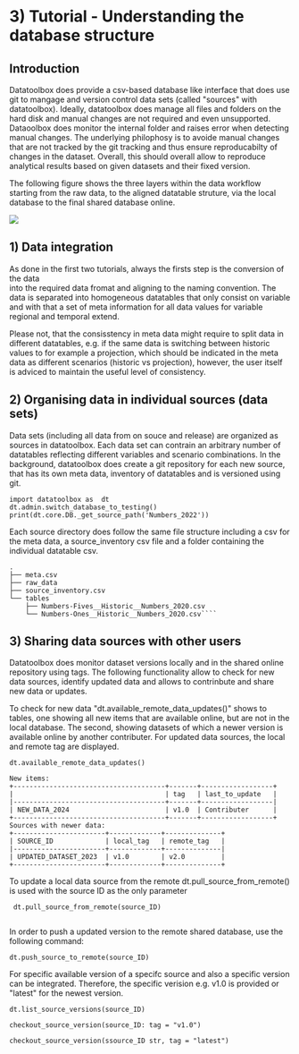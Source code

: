 # 3) Tutorial -  Understanding the database structure

## Introduction
Datatoolbox does provide a csv-based database like interface that does use git to mangage and 
version control data sets (called "sources" with datatoolbox). Ideally, datatoolbox does manage
all files and folders on the hard disk and manual changes are not required and even unsupported.
Dataoolbox does monitor the internal folder and raises error when detecting manual changes. The
underlying philophosy is to avoide manual changes that are not tracked by the git tracking and 
thus ensure reproducabilty of changes in the dataset. Overall, this should overall allow to 
reproduce analytical results based on given datasets and their fixed version.

The following figure shows the three layers within the data workflow starting from the raw data, 
to the aligned datatable struture, via the local database to the final shared database online.

![](figures/datatoolbox_data_flows.png)

## 1) Data  integration
As done in  the first  two tutorials, always the firsts step is the conversion of  the data  
into the required data fromat  and  aligning to  the  naming  convention. The data is separated
into homogeneous datatables that only consist on variable and with that a set of meta information
for all data values for variable regional and temporal extend.

Please not, that the consisstency in meta data might require to  split data in different datatables, e.g. 
if the same data is switching between historic values to  for example a projection, which should be
indicated in the meta data as different scenarios (historic vs projection), however, the user
itself is adviced to maintain the useful level of consistency. 


## 2) Organising data in individual sources (data sets)
Data sets (including all data from on souce and release)  are organized as sources in datatoolbox. Each data set
can contrain an arbitrary number of datatables reflecting different variables and scenario combinations.
In the background, datatoolbox does create a git repository for each new source, that has its own meta data,
inventory of datatables and  is versioned using git.

```
import datatoolbox as  dt
dt.admin.switch_database_to_testing()
print(dt.core.DB._get_source_path('Numbers_2022'))
```

Each source directory does follow the same file structure including a csv for the meta data, 
a source_inventory csv file and a folder containing the individual datatable csv.

```
.
├── meta.csv
├── raw_data
├── source_inventory.csv
└── tables
    ├── Numbers-Fives__Historic__Numbers_2020.csv
    └── Numbers-Ones__Historic__Numbers_2020.csv````
```


## 3) Sharing data sources with other users
Datatoolbox does monitor dataset versions locally and in the shared online repository using 
tags. The following functionality allow to check for new data sources, identify updated data and
allows to contrinbute and share new data or updates.

To check for new data "dt.available_remote_data_updates()" shows to tables, one showing all 
new items that are available online, but are not in the local database. The second, showing
datasets of which a newer version is available online by another contributer. For updated 
data sources, the local and remote tag are displayed.

```
dt.available_remote_data_updates()

New items:
+--------------------------------------+-------+------------------+
|                                      | tag   | last_to_update   |
|--------------------------------------+-------+------------------|
| NEW_DATA_2024                        | v1.0  | Contributer      |
+--------------------------------------+-------+------------------+
Sources with newer data:
+-----------------------+-------------+--------------+
| SOURCE_ID             | local_tag   | remote_tag   |
|-----------------------+-------------+--------------|
| UPDATED_DATASET_2023  | v1.0        | v2.0         |
+-----------------------+-------------+--------------+
```

To update a local data source from the remote dt.pull_source_from_remote() is used with the 
source ID as the only parameter


```
 dt.pull_source_from_remote(source_ID)
 
```


In order to push a updated version to the remote shared database, use the following command:
```
dt.push_source_to_remote(source_ID)
```

For specific available version of a specifc source and also a specific version can
be integrated. Therefore, the specific verision e.g. v1.0 is provided or "latest" for the
newest version. 
```
dt.list_source_versions(source_ID)

checkout_source_version(source_ID: tag = "v1.0")

checkout_source_version(ssource_ID str, tag = "latest")
```